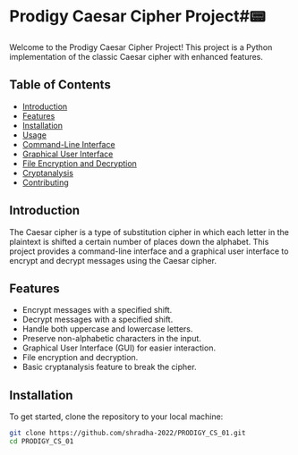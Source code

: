 # Prodigy Caesar Cipher Project#️📟

Welcome to the Prodigy Caesar Cipher Project! This project is a Python implementation of the classic Caesar cipher with enhanced features.

## Table of Contents
- [Introduction](#introduction)
- [Features](#features)
- [Installation](#installation)
- [Usage](#usage)
- [Command-Line Interface](#command-line-interface)
- [Graphical User Interface](#graphical-user-interface)
- [File Encryption and Decryption](#file-encryption-and-decryption)
- [Cryptanalysis](#cryptanalysis)
- [Contributing](#contributing)



## Introduction

The Caesar cipher is a type of substitution cipher in which each letter in the plaintext is shifted a certain number of places down the alphabet. This project provides a command-line interface and a graphical user interface to encrypt and decrypt messages using the Caesar cipher.

## Features

- Encrypt messages with a specified shift.
- Decrypt messages with a specified shift.
- Handle both uppercase and lowercase letters.
- Preserve non-alphabetic characters in the input.
- Graphical User Interface (GUI) for easier interaction.
- File encryption and decryption.
- Basic cryptanalysis feature to break the cipher.

## Installation

To get started, clone the repository to your local machine:

```bash
git clone https://github.com/shradha-2022/PRODIGY_CS_01.git
cd PRODIGY_CS_01
